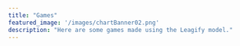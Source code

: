 ```yaml
---
title: "Games"
featured_image: '/images/chartBanner02.png'
description: "Here are some games made using the Leagify model."
---
```


